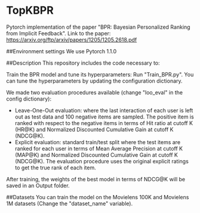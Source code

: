 # TopKBPR
Pytorch implementation of the paper "BPR: Bayesian Personalized Ranking from Implicit Feedback".
Link to the paper: https://arxiv.org/ftp/arxiv/papers/1205/1205.2618.pdf

##Environment settings
We use Pytorch 1.1.0

##Description
This repository includes the code necessary to:

Train the BPR model and tune its hyperparameters: Run "Train_BPR.py". You can tune the hyperparameters by updating the configuration dictionary. 

We made two evaluation procedures available (change "loo_eval" in the config dictionary):
* Leave-One-Out evaluation: where the last interaction of each user is left out as test data and 100 negative items are sampled. The positive item is ranked with respect to the negative items in terms of Hit ratio at cutoff K (HR@K) and Normalized Discounted Cumulative Gain at cutoff K (NDCG@K).
* Explicit evaluation: standard train/test split where the test items are ranked for each user in terms of Mean Average Precision at cutoff K (MAP@K) and Normalized Discounted Cumulative Gain at cutoff K (NDCG@K). The evaluation procedure uses the original explicit ratings to get the true rank of each item.

After training, the weights of the best model in terms of NDCG@K will be saved in an Output folder.

##Datasets
You can train the model on the Movielens 100K and Movielens 1M datasets (Change the "dataset_name" variable). 
